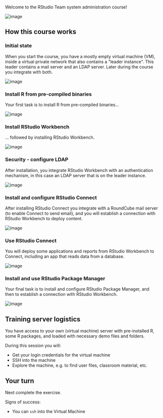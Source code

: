 
Welcome to the RStudio Team system administration course!

![image](assets/r-admins-button-small.png#center)

## How this course works

### Initial state


When you start the course, you have a mostly empty virtual machine (VM), inside a virtual private network that also contains a "leader instance". This leader contains a mail server and an LDAP server.  Later during the course you integrate with both.

![image](assets/1-initial-state.png)




### Install R from pre-compiled binaries

Your first task is to install R from pre-compiled binaries...

![image](assets/2-install-r.png)



### Install RStudio Workbench 

... followed by installing RStudio Workbench.

![image](assets/3-rsp.png)




### Security - configure LDAP 

After installation, you integrate RStudio Workbench with an authentication mechanism, in this case an LDAP server that is on the leader instance.

![image](assets/4-security.png)



### Install and configure RStudio Connect 

After installing RStudio Connect you integrate with a RoundCube mail server (to enable Connect to send email), and you will establish a connection with RStudio Workbench to deploy content.

![image](assets/5-connect.png)



### Use RStudio Connect

You will deploy some applications and reports from RStudio Workbench to Connect, including an app that reads data from a database.

![image](assets/6-use-connect.png)



### Install and use RStudio Package Manager

Your final task is to install and configure RStudio Package Manager, and then to establish a connection with RStudio Workbench.

![image](assets/7-rspm.png)




## Training server logistics

You have access to your own (virtual machine) server with pre-installed R, some R packages, and loaded with necessary demo files and folders. 

During this session you will:

* Get your login credentials for the virtual machine
* SSH into the machine
* Explore the machine, e.g. to find user files, classroom material, etc.




## Your turn

Next complete the exercise.

Signs of success:

  * You can `ssh` into the Virtual Machine
  
